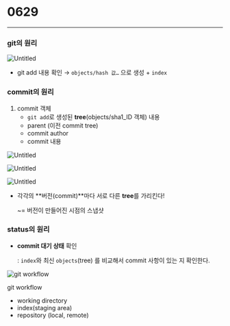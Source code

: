 # 0629

---

### git의 원리

![Untitled](https://s3-us-west-2.amazonaws.com/secure.notion-static.com/e82cad7f-39c3-4ae7-a03a-522daa48cd0b/Untitled.png)

- git add 내용 확인 → `objects/hash 값…` 으로 생성 + `index`

### commit의 원리

1. commit 객체
    - `git add`로 생성된 **tree**(objects/sha1_ID 객체) 내용
    - parent (이전 commit tree)
    - commit author
    - commit 내용

![Untitled](https://s3-us-west-2.amazonaws.com/secure.notion-static.com/296fb6e3-f62b-4e06-a571-169ea0e366e4/Untitled.png)

![Untitled](https://s3-us-west-2.amazonaws.com/secure.notion-static.com/ae260e8b-e756-473c-9893-be7087ba176b/Untitled.png)

![Untitled](https://s3-us-west-2.amazonaws.com/secure.notion-static.com/74a4e043-e521-4fc4-9e7b-7f342672b034/Untitled.png)

- 각각의 **버전(commit)**마다 서로 다른 **tree**를 가리킨다!
    
    ~= 버전이 만들어진 시점의 스냅샷
    

### status의 원리

- **commit 대기 상태** 확인
    
    : `index`와 최신 `objects`(tree) 를 비교해서 commit 사항이 있는 지 확인한다.
    

![git workflow](https://s3-us-west-2.amazonaws.com/secure.notion-static.com/fb4ff8a6-7b6f-4756-a888-00853f4f5000/Untitled.png)

git workflow

- working directory
- index(staging area)
- repository (local, remote)
